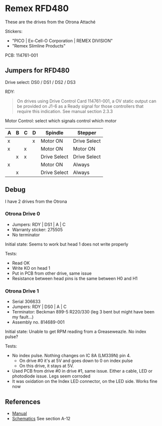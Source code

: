 # Remex RFD480

These are the drives from the Otrona Attaché

Stickers:
* "PICO | Ex-Cell-O Corporation | REMEX DIVISION"
* "Remex Slimline Products"

PCB: 114761-001

## Jumpers for RFD480

Drive select: DS0 / DS1 / DS2 / DS3

RDY:
> On drives using Drive Control Card 114761-001, a OV static output can be provided on J1-6 as a Ready signal for those controllers that require this indication.
See manual section 2.3.3

Motor Control: select which signals control which motor

| A | B | C | D | Spindle      | Stepper      |
| - | - | - | - | ------------ | ------------ |
| x |   |   | x | Motor ON     | Drive Select |
| x |   | x |   | Motor ON     | Motor ON     |
|   | x | x |   | Drive Select | Drive Select |
| x |   |   |   | Motor ON     | Always       |
|   | x |   |   | Drive Select | Always       |

## Debug

I have 2 drives from the Otrona

### Otrona Drive 0

* Jumpers: RDY | DS1 | A | C
* Warranty sticker: 275505
* No terminator

Initial state: Seems to work but head 1 does not write properly

Tests:
* Read OK
* Write KO on head 1
* Put in PCB from other drive, same issue
* Resistance between head pins is the same between H0 and H1

### Otrona Drive 1

* Serial 306633
* Jumpers: RDY | DS0 | A | C
* Terminator: Beckman 899-5 R220/330 (leg 3 bent but might have been my fault...)
* Assembly no. 814689-001

Initial state: Unable to get RPM reading from a Greaseweazle. No index pulse?

Tests:
* No index pulse. Nothing changes on IC 8A (LM339N) pin 4.
  * On drive #0 it's at 5V and goes down to 0 on index pulse
  * On this drive, it stays at 5V.
* Used PCB from drive #0 in drive #1, same issue. Either a cable, LED or photodiode issue. Legs seem corroded
* It was oxidation on the Index LED connector, on the LED side. Works fine now

## References

* [Manual](http://bitsavers.org/pdf/remex/Remex_RFD480_RFD960_Product_Reference_Manual.pdf)
* [Schematics](http://bitsavers.org/pdf/otrona/Otrona_Attache_Technical_Manual_Jul83.pdf) See section A-12
